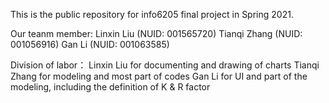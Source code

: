 This is the public repository for info6205 final project in Spring 2021.

Our teanm member:
Linxin Liu (NUID: 001565720)
Tianqi Zhang (NUID: 001056916)
Gan Li (NUID: 001063585)

Division of labor：
Linxin Liu for documenting and drawing of charts
Tianqi Zhang for modeling and most part of codes
Gan Li for UI and part of the modeling, including the definition of K & R factor

